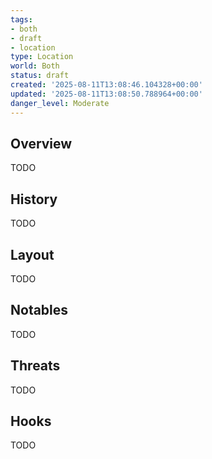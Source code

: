```yaml
---
tags:
- both
- draft
- location
type: Location
world: Both
status: draft
created: '2025-08-11T13:08:46.104328+00:00'
updated: '2025-08-11T13:08:50.788964+00:00'
danger_level: Moderate
---
```



## Overview

TODO
## History

TODO
## Layout

TODO
## Notables

TODO
## Threats

TODO
## Hooks

TODO
